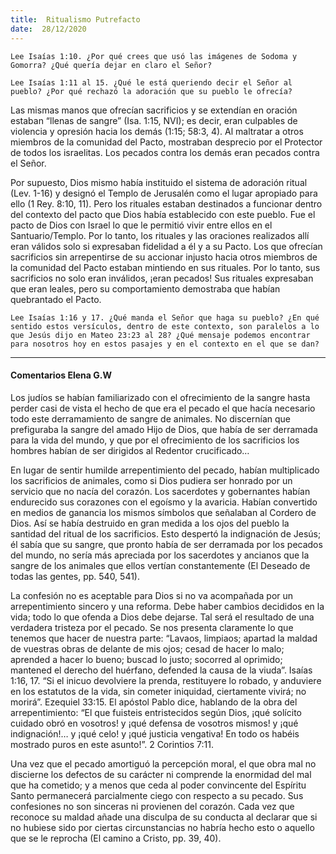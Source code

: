 ```yaml
---
title:  Ritualismo Putrefacto 
date:  28/12/2020
---
```


`Lee Isaías 1:10. ¿Por qué crees que usó las imágenes de Sodoma y Gomorra? ¿Qué quería dejar en claro el Señor?`

`Lee Isaías 1:11 al 15. ¿Qué le está queriendo decir el Señor al pueblo? ¿Por qué rechazó la adoración que su pueblo le ofrecía?`

Las mismas manos que ofrecían sacrificios y se extendían en oración estaban “llenas de sangre” (Isa. 1:15, NVI); es decir, eran culpables de violencia y opresión hacia los demás (1:15; 58:3, 4). Al maltratar a otros miembros de la comunidad del Pacto, mostraban desprecio por el Protector de todos los israelitas. Los pecados contra los demás eran pecados contra el Señor.

Por supuesto, Dios mismo había instituido el sistema de adoración ritual (Lev. 1-16) y designó el Templo de Jerusalén como el lugar apropiado para ello (1 Rey. 8:10, 11). Pero los rituales estaban destinados a funcionar dentro del contexto del pacto que Dios había establecido con este pueblo. Fue el pacto de Dios con Israel lo que le permitió vivir entre ellos en el Santuario/Templo. Por lo tanto, los rituales y las oraciones realizados allí eran válidos solo si expresaban fidelidad a él y a su Pacto. Los que ofrecían sacrificios sin arrepentirse de su accionar injusto hacia otros miembros de la comunidad del Pacto estaban mintiendo en sus rituales. Por lo tanto, sus sacrificios no solo eran inválidos, ¡eran pecados! Sus rituales expresaban que eran leales, pero su comportamiento demostraba que habían quebrantado el Pacto.

`Lee Isaías 1:16 y 17. ¿Qué manda el Señor que haga su pueblo? ¿En qué sentido estos versículos, dentro de este contexto, son paralelos a lo que Jesús dijo en Mateo 23:23 al 28? ¿Qué mensaje podemos encontrar para nosotros hoy en estos pasajes y en el contexto en el que se dan?`

---

#### Comentarios Elena G.W

Los judíos se habían familiarizado con el ofrecimiento de la sangre hasta perder casi de vista el hecho de que era el pecado el que hacía necesario todo este derramamiento de sangre de animales. No discernían que prefiguraba la sangre del amado Hijo de Dios, que había de ser derramada para la vida del mundo, y que por el ofrecimiento de los sacrificios los hombres habían de ser dirigidos al Redentor crucificado…

En lugar de sentir humilde arrepentimiento del pecado, habían multiplicado los sacrificios de animales, como si Dios pudiera ser honrado por un servicio que no nacía del corazón. Los sacerdotes y gobernantes habían endurecido sus corazones con el egoísmo y la avaricia. Habían convertido en medios de ganancia los mismos símbolos que señalaban al Cordero de Dios. Así se había destruido en gran medida a los ojos del pueblo la santidad del ritual de los sacrificios. Esto despertó la indignación de Jesús; él sabía que su sangre, que pronto había de ser derramada por los pecados del mundo, no sería más apreciada por los sacerdotes y ancianos que la sangre de los animales que ellos vertían constantemente (El Deseado de todas las gentes, pp. 540, 541).

La confesión no es aceptable para Dios si no va acompañada por un arrepentimiento sincero y una reforma. Debe haber cambios decididos en la vida; todo lo que ofenda a Dios debe dejarse. Tal será el resultado de una verdadera tristeza por el pecado. Se nos presenta claramente lo que tenemos que hacer de nuestra parte: “Lavaos, limpiaos; apartad la maldad de vuestras obras de delante de mis ojos; cesad de hacer lo malo; aprended a hacer lo bueno; buscad lo justo; socorred al oprimido; mantened el derecho del huérfano, defended la causa de la viuda”. Isaías 1:16, 17. “Si el inicuo devolviere la prenda, restituyere lo robado, y anduviere en los estatutos de la vida, sin cometer iniquidad, ciertamente vivirá; no morirá”. Ezequiel 33:15. El apóstol Pablo dice, hablando de la obra del arrepentimiento: “El que fuisteis entristecidos según Dios, ¡qué solícito cuidado obró en vosotros! y ¡qué defensa de vosotros mismos! y ¡qué indignación!… y ¡qué celo! y ¡qué justicia vengativa! En todo os habéis mostrado puros en este asunto!”. 2 Corintios 7:11.

Una vez que el pecado amortiguó la percepción moral, el que obra mal no discierne los defectos de su carácter ni comprende la enormidad del mal que ha cometido; y a menos que ceda al poder convincente del Espíritu Santo permanecerá parcialmente ciego con respecto a su pecado. Sus confesiones no son sinceras ni provienen del corazón. Cada vez que reconoce su maldad añade una disculpa de su conducta al declarar que si no hubiese sido por ciertas circunstancias no habría hecho esto o aquello que se le reprocha (El camino a Cristo, pp. 39, 40).